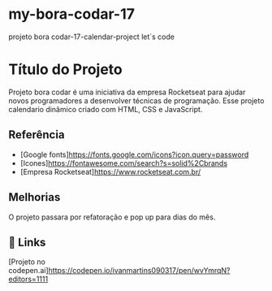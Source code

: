# my-bora-codar-17
projeto bora codar-17-calendar-project let´s code
# Título do Projeto

Projeto bora codar é uma iniciativa da empresa Rocketseat para ajudar novos programadores a desenvolver técnicas de programação.
Esse projeto calendario dinâmico criado com HTML, CSS e JavaScript.

## Referência

- [Google fonts]https://fonts.google.com/icons?icon.query=password
- [Icones]https://fontawesome.com/search?s=solid%2Cbrands
- [Empresa Rocketseat]https://www.rocketseat.com.br/

## Melhorias

O projeto passara por refatoração e pop up para dias do mês.

## 🔗 Links

[Projeto no codepen.ai]https://codepen.io/ivanmartins090317/pen/wvYmrqN?editors=1111
